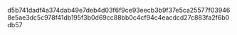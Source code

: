 d5b741dadf4a374dab49e7deb4d03f6f9ce93eecb3b9f37e5ca25577f039468e5ae3dc5c978f41db195f3b0d69cc88bb0c4cf94c4eacdcd27c883fa2f6b0db57